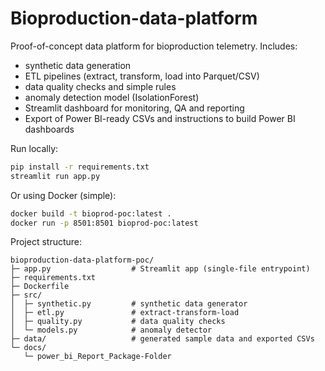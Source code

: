 # Bioproduction-data-platform
Proof-of-concept data platform for bioproduction telemetry. Includes:
- synthetic data generation
- ETL pipelines (extract, transform, load into Parquet/CSV)
- data quality checks and simple rules
- anomaly detection model (IsolationForest)
- Streamlit dashboard for monitoring, QA and reporting
- Export of Power BI-ready CSVs and instructions to build Power BI dashboards

Run locally:
```bash
pip install -r requirements.txt
streamlit run app.py
```

Or using Docker (simple):
```bash
docker build -t bioprod-poc:latest .
docker run -p 8501:8501 bioprod-poc:latest
```

Project structure:
```
bioproduction-data-platform-poc/
├─ app.py                  # Streamlit app (single-file entrypoint)
├─ requirements.txt
├─ Dockerfile
├─ src/
│  ├─ synthetic.py         # synthetic data generator
│  ├─ etl.py               # extract-transform-load
│  ├─ quality.py           # data quality checks
│  └─ models.py            # anomaly detector
├─ data/                   # generated sample data and exported CSVs
└─ docs/
   └─ power_bi_Report_Package-Folder

